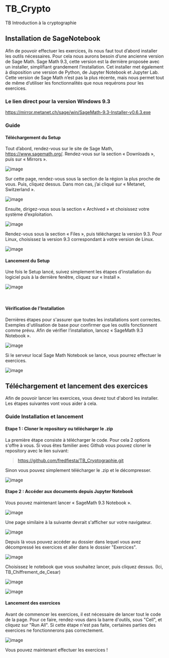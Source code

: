 # TB_Crypto
 TB Introduction à la cryptographie

## Installation de SageNotebook
Afin de pouvoir effectuer les exercices, ils nous faut tout d’abord installer les outils nécessaires.
Pour cela nous aurons besoin d’une ancienne version de Sage Math.
Sage Math 9.3, cette version est la dernière proposée avec un installer, simplifiant grandement l’installation. Cet installer met également à disposition une version de Python, de Jupyter Notebook et Jupyter Lab.
Cette version de Sage Math n’est pas la plus récente, mais nous permet tout de même d’utiliser les fonctionnalités que nous requérons pour les exercices.

### Le lien direct pour la version Windows 9.3
https://mirror.metanet.ch/sage/win/SageMath-9.3-Installer-v0.6.3.exe

### Guide
#### Téléchargement du Setup
Tout d’abord, rendez-vous sur le site de Sage Math, https://www.sagemath.org/.
Rendez-vous sur la section « Downloads », puis sur « Mirrors ».

![image](https://github.com/fredfiesta/TB_Cryptographie/assets/71258875/da0e7f72-ac43-4773-83c9-1620fa222644)



Sur cette page, rendez-vous sous la section de la région la plus proche de vous. Puis, cliquez dessus. Dans mon cas, j’ai cliqué sur « Metanet, Switzerland ».

![image](https://github.com/fredfiesta/TB_Cryptographie/assets/71258875/d081105f-2481-40a0-a0bb-aac3bd6785df)


 
Ensuite, dirigez-vous sous la section « Archived » et choisissez votre système d’exploitation.
 
![image](https://github.com/fredfiesta/TB_Cryptographie/assets/71258875/ea98f9af-a149-4fe6-a48a-a419971f2053)



Rendez-vous sous la section « Files », puis téléchargez la version 9.3.
Pour Linux, choisissez la version 9.3 correspondant à votre version de Linux.

![image](https://github.com/fredfiesta/TB_Cryptographie/assets/71258875/41c8b7fb-fbda-412b-a37e-915943550427)



#### Lancement du Setup
Une fois le Setup lancé, suivez simplement les étapes d’installation du logiciel puis à la dernière fenêtre, cliquez sur « Install ».

![image](https://github.com/fredfiesta/TB_Cryptographie/assets/71258875/3b708d74-d9af-4c8b-a347-906ea7fd8656)


 
#### Vérification de l'Installation
Dernières étapes pour s'assurer que toutes les installations sont correctes.
Exemples d'utilisation de base pour confirmer que les outils fonctionnent comme prévu.
Afin de vérifier l’installation, lancez « SageMath 9.3 Notebook ».

![image](https://github.com/fredfiesta/TB_Cryptographie/assets/71258875/1b263325-9774-4502-b3a4-bbade174c332)



Si le serveur local Sage Math Notebook se lance, vous pourrez effectuer le exercices.

![image](https://github.com/fredfiesta/TB_Cryptographie/assets/71258875/afdb13bb-381b-4b21-ac3b-aad7a4bd4be7)







## Téléchargement et lancement des exercices
Afin de pouvoir lancer les exercices, vous devez tout d'abord les installer.
Les étapes suivantes vont vous aider à cela.

### Guide Installation et lancement
#### Etape 1 : Cloner le repository ou télécharger le .zip
La première étape consiste à télécharger le code. Pour cela 2 options s'offre à vous.
Si vous êtes familier avec Github vous pouvez cloner le repository avec le lien suivant:

> https://github.com/fredfiesta/TB_Cryptographie.git

Sinon vous pouvez simplement télécharger le .zip et le décompresser.

![image](https://github.com/fredfiesta/TB_Cryptographie/assets/71258875/e6b133de-8aab-4077-9450-3a6ebf146e22)



#### Etape 2 : Accéder aux documents depuis Jupyter Notebook

Vous pouvez maintenant lancer « SageMath 9.3 Notebook ».

![image](https://github.com/fredfiesta/TB_Cryptographie/assets/71258875/1b263325-9774-4502-b3a4-bbade174c332)



Une page similaire à la suivante devrait s'afficher sur votre navigateur.

![image](https://github.com/fredfiesta/TB_Cryptographie/assets/71258875/3991b713-33be-45e3-8271-c734cf9b6cb5)



Depuis là vous pouvez accéder au dossier dans lequel vous avez décompressé les exercices et aller dans le dossier "Exercices".


![image](https://github.com/fredfiesta/TB_Cryptographie/assets/71258875/1325533a-419f-4c70-82ae-9fef4a712a40)


Choisissez le notebook que vous souhaitez lancer, puis cliquez dessus. (Ici, TB_Chiffrement_de_Cesar)

![image](https://github.com/fredfiesta/TB_Cryptographie/assets/71258875/7e0ca4e3-310c-4f6c-b2cc-b5691760ab0f)

![image](https://github.com/fredfiesta/TB_Cryptographie/assets/71258875/ed054968-6f4c-447a-a672-ecfd5673d2fb)



#### Lancement des exercices
Avant de commencer les exercices, il est nécessaire de lancer tout le code de la page.
Pour ce faire, rendez-vous dans la barre d'outils, sous "Cell", et cliquez sur "Run All".
Si cette étape n'est pas faite, certaines parties des exercices ne fonctionnerons pas correctement.

![image](https://github.com/fredfiesta/TB_Cryptographie/assets/71258875/83cb9de4-f0ab-4f08-8c1f-96556bdfd31f)



Vous pouvez maintenant effectuer les exercices !



